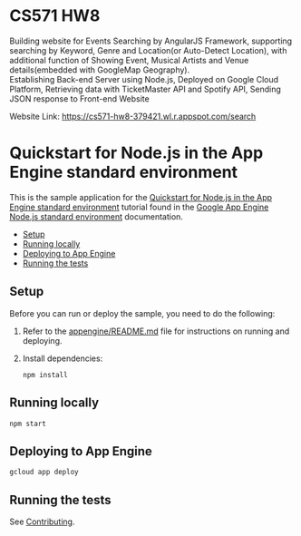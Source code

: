 # CS571 HW8
Building website for Events Searching by AngularJS Framework, supporting searching by Keyword, Genre and Location(or Auto-Detect Location), with additional function of Showing Event, Musical Artists and Venue details(embedded with GoogleMap Geography).\
Establishing Back-end Server using Node.js, Deployed on Google Cloud Platform, Retrieving data with TicketMaster API and Spotify API, Sending JSON response to Front-end Website

Website Link: https://cs571-hw8-379421.wl.r.appspot.com/search

# Quickstart for Node.js in the App Engine standard environment

This is the sample application for the
[Quickstart for Node.js in the App Engine standard environment][tutorial]
tutorial found in the [Google App Engine Node.js standard environment][appengine]
documentation.

* [Setup](#setup)
* [Running locally](#running-locally)
* [Deploying to App Engine](#deploying-to-app-engine)
* [Running the tests](#running-the-tests)

## Setup

Before you can run or deploy the sample, you need to do the following:

1.  Refer to the [appengine/README.md][readme] file for instructions on
    running and deploying.
1.  Install dependencies:

        npm install

## Running locally

    npm start

## Deploying to App Engine

    gcloud app deploy

## Running the tests

See [Contributing][contributing].

[appengine]: https://cloud.google.com/appengine/docs/standard/nodejs
[tutorial]: https://cloud.google.com/appengine/docs/standard/nodejs/quickstart
[readme]: ../../README.md
[contributing]: https://github.com/GoogleCloudPlatform/nodejs-docs-samples/blob/main/CONTRIBUTING.md
